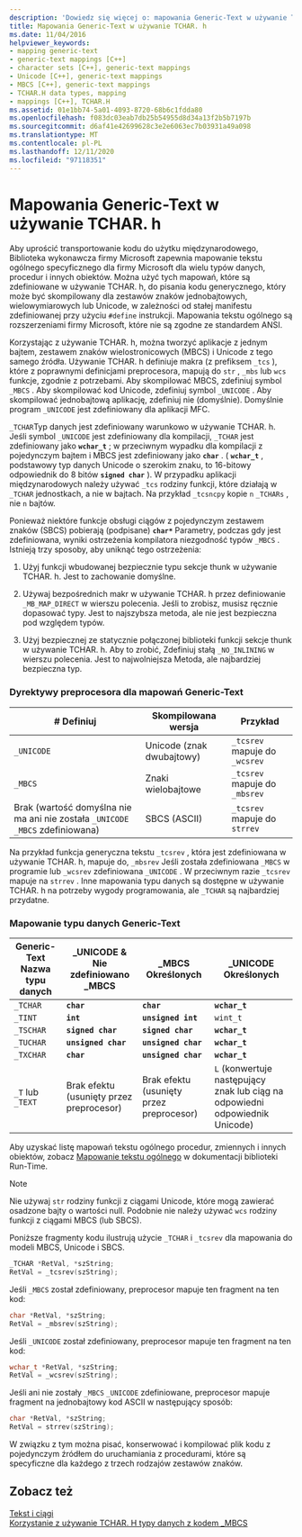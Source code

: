 ```yaml
---
description: 'Dowiedz się więcej o: mapowania Generic-Text w używanie TCHAR. h'
title: Mapowania Generic-Text w używanie TCHAR. h
ms.date: 11/04/2016
helpviewer_keywords:
- mapping generic-text
- generic-text mappings [C++]
- character sets [C++], generic-text mappings
- Unicode [C++], generic-text mappings
- MBCS [C++], generic-text mappings
- TCHAR.H data types, mapping
- mappings [C++], TCHAR.H
ms.assetid: 01e1bb74-5a01-4093-8720-68b6c1fdda80
ms.openlocfilehash: f083dc03eab7db25b54955d8d34a13f2b5b7197b
ms.sourcegitcommit: d6af41e42699628c3e2e6063ec7b03931a49a098
ms.translationtype: MT
ms.contentlocale: pl-PL
ms.lasthandoff: 12/11/2020
ms.locfileid: "97118351"
---
```

# <a name="generic-text-mappings-in-tcharh"></a>Mapowania Generic-Text w używanie TCHAR. h

Aby uprościć transportowanie kodu do użytku międzynarodowego, Biblioteka wykonawcza firmy Microsoft zapewnia mapowanie tekstu ogólnego specyficznego dla firmy Microsoft dla wielu typów danych, procedur i innych obiektów. Można użyć tych mapowań, które są zdefiniowane w używanie TCHAR. h, do pisania kodu generycznego, który może być skompilowany dla zestawów znaków jednobajtowych, wielowymiarowych lub Unicode, w zależności od stałej manifestu zdefiniowanej przy użyciu `#define` instrukcji. Mapowania tekstu ogólnego są rozszerzeniami firmy Microsoft, które nie są zgodne ze standardem ANSI.

Korzystając z używanie TCHAR. h, można tworzyć aplikacje z jednym bajtem, zestawem znaków wielostronicowych (MBCS) i Unicode z tego samego źródła. Używanie TCHAR. h definiuje makra (z prefiksem `_tcs` ), które z poprawnymi definicjami preprocesora, mapują do `str` , `_mbs` lub `wcs` funkcje, zgodnie z potrzebami. Aby skompilować MBCS, zdefiniuj symbol `_MBCS` . Aby skompilować kod Unicode, zdefiniuj symbol `_UNICODE` . Aby skompilować jednobajtową aplikację, zdefiniuj nie (domyślnie). Domyślnie program `_UNICODE` jest zdefiniowany dla aplikacji MFC.

`_TCHAR`Typ danych jest zdefiniowany warunkowo w używanie TCHAR. h. Jeśli symbol `_UNICODE` jest zdefiniowany dla kompilacji, `_TCHAR` jest zdefiniowany jako **`wchar_t`** ; w przeciwnym wypadku dla kompilacji z pojedynczym bajtem i MBCS jest zdefiniowany jako **`char`** . ( **`wchar_t`** , podstawowy typ danych Unicode o szerokim znaku, to 16-bitowy odpowiednik do 8 bitów **`signed char`** ). W przypadku aplikacji międzynarodowych należy używać `_tcs` rodziny funkcji, które działają w `_TCHAR` jednostkach, a nie w bajtach. Na przykład `_tcsncpy` kopie `n` `_TCHARs` , nie `n` bajtów.

Ponieważ niektóre funkcje obsługi ciągów z pojedynczym zestawem znaków (SBCS) pobierają (podpisane) **`char*`** Parametry, podczas gdy jest zdefiniowana, wyniki ostrzeżenia kompilatora niezgodność typów `_MBCS` . Istnieją trzy sposoby, aby uniknąć tego ostrzeżenia:

1. Użyj funkcji wbudowanej bezpiecznie typu sekcje thunk w używanie TCHAR. h. Jest to zachowanie domyślne.

1. Używaj bezpośrednich makr w używanie TCHAR. h przez definiowanie `_MB_MAP_DIRECT` w wierszu polecenia. Jeśli to zrobisz, musisz ręcznie dopasować typy. Jest to najszybsza metoda, ale nie jest bezpieczna pod względem typów.

1. Użyj bezpiecznej ze statycznie połączonej biblioteki funkcji sekcje thunk w używanie TCHAR. h. Aby to zrobić, Zdefiniuj stałą `_NO_INLINING` w wierszu polecenia. Jest to najwolniejsza Metoda, ale najbardziej bezpieczna typ.

### <a name="preprocessor-directives-for-generic-text-mappings"></a>Dyrektywy preprocesora dla mapowań Generic-Text

|# Definiuj|Skompilowana wersja|Przykład|
|---------------|----------------------|-------------|
|`_UNICODE`|Unicode (znak dwubajtowy)|`_tcsrev` mapuje do `_wcsrev`|
|`_MBCS`|Znaki wielobajtowe|`_tcsrev` mapuje do `_mbsrev`|
|Brak (wartość domyślna nie ma ani nie została `_UNICODE` `_MBCS` zdefiniowana)|SBCS (ASCII)|`_tcsrev` mapuje do `strrev`|

Na przykład funkcja generyczna tekstu `_tcsrev` , która jest zdefiniowana w używanie TCHAR. h, mapuje do, `_mbsrev` Jeśli została zdefiniowana `_MBCS` w programie lub `_wcsrev` zdefiniowana `_UNICODE` . W przeciwnym razie `_tcsrev` mapuje na `strrev` . Inne mapowania typu danych są dostępne w używanie TCHAR. h na potrzeby wygody programowania, ale `_TCHAR` są najbardziej przydatne.

### <a name="generic-text-data-type-mappings"></a>Mapowanie typu danych Generic-Text

|Generic-Text<br /> Nazwa typu danych|_UNICODE &<br /> Nie zdefiniowano _MBCS|_MBCS<br /> Określonych|_UNICODE<br /> Określonych|
|--------------------------------------|----------------------------------------|------------------------|---------------------------|
|`_TCHAR`|**`char`**|**`char`**|**`wchar_t`**|
|`_TINT`|**`int`**|**`unsigned int`**|`wint_t`|
|`_TSCHAR`|**`signed char`**|**`signed char`**|**`wchar_t`**|
|`_TUCHAR`|**`unsigned char`**|**`unsigned char`**|**`wchar_t`**|
|`_TXCHAR`|**`char`**|**`unsigned char`**|**`wchar_t`**|
|`_T` lub `_TEXT`|Brak efektu (usunięty przez preprocesor)|Brak efektu (usunięty przez preprocesor)|`L` (konwertuje następujący znak lub ciąg na odpowiedni odpowiednik Unicode)|

Aby uzyskać listę mapowań tekstu ogólnego procedur, zmiennych i innych obiektów, zobacz [Mapowanie tekstu ogólnego](../c-runtime-library/generic-text-mappings.md) w dokumentacji biblioteki Run-Time.

> [!NOTE]
> Nie używaj `str` rodziny funkcji z ciągami Unicode, które mogą zawierać osadzone bajty o wartości null. Podobnie nie należy używać `wcs` rodziny funkcji z ciągami MBCS (lub SBCS).

Poniższe fragmenty kodu ilustrują użycie `_TCHAR` i `_tcsrev` dla mapowania do modeli MBCS, Unicode i SBCS.

```cpp
_TCHAR *RetVal, *szString;
RetVal = _tcsrev(szString);
```

Jeśli `_MBCS` został zdefiniowany, preprocesor mapuje ten fragment na ten kod:

```cpp
char *RetVal, *szString;
RetVal = _mbsrev(szString);
```

Jeśli `_UNICODE` został zdefiniowany, preprocesor mapuje ten fragment na ten kod:

```cpp
wchar_t *RetVal, *szString;
RetVal = _wcsrev(szString);
```

Jeśli ani nie zostały `_MBCS` `_UNICODE` zdefiniowane, preprocesor mapuje fragment na jednobajtowy kod ASCII w następujący sposób:

```cpp
char *RetVal, *szString;
RetVal = strrev(szString);
```

W związku z tym można pisać, konserwować i kompilować plik kodu z pojedynczym źródłem do uruchamiania z procedurami, które są specyficzne dla każdego z trzech rodzajów zestawów znaków.

## <a name="see-also"></a>Zobacz też

[Tekst i ciągi](../text/text-and-strings-in-visual-cpp.md)<br/>
[Korzystanie z używanie TCHAR. H typy danych z kodem _MBCS](../text/using-tchar-h-data-types-with-mbcs-code.md)
